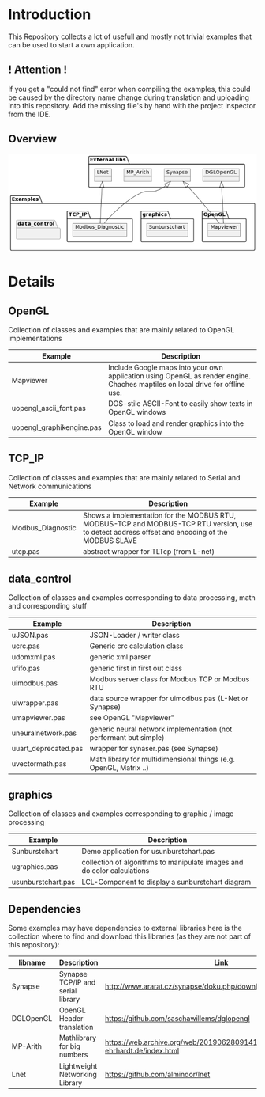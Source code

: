 # Introduction
This Repository collects a lot of usefull and mostly not trivial examples that can be used to start a own application.

## ! Attention !
If you get a "could not find" error when compiling the examples, this could be caused by the directory name change during translation and uploading into this repository. Add the missing file's by hand with the project inspector from the IDE.

## Overview
![](Overview.png)

# Details

## OpenGL

Collection of classes and examples that are mainly related to OpenGL implementations

| Example | Description |
| --- | --- |
| Mapviewer | Include Google maps into your own application using OpenGL as render engine. Chaches maptiles on local drive for offline use. |
| uopengl_ascii_font.pas | DOS-stile ASCII-Font to easily show texts in OpenGL windows |
| uopengl_graphikengine.pas | Class to load and render graphics into the OpenGL window |

## TCP_IP

Collection of classes and examples that are mainly related to Serial and Network communications

| Example | Description |
| --- | --- |
| Modbus_Diagnostic | Shows a implementation for the MODBUS RTU, MODBUS-TCP and MODBUS-TCP RTU version, use to detect address offset and encoding of the MODBUS SLAVE |
| utcp.pas | abstract wrapper for TLTcp (from L-net) |

## data_control

Collection of classes and examples corresponding to data processing, math and corresponding stuff

| Example | Description |
| --- | --- |
| uJSON.pas | JSON-Loader / writer class |
| ucrc.pas | Generic crc calculation class |
| udomxml.pas | generic xml parser |
| ufifo.pas | generic first in first out class |
| uimodbus.pas | Modbus server class for Modbus TCP or Modbus RTU |
| uiwrapper.pas | data source wrapper for uimodbus.pas (L-Net or Synapse) | 
| umapviewer.pas | see OpenGL "Mapviewer" |
| uneuralnetwork.pas | generic neural network implementation (not performant but simple) |
| uuart_deprecated.pas | wrapper for synaser.pas (see Synapse) |
| uvectormath.pas | Math library for multidimensional things (e.g. OpenGL, Matrix ..) |
## graphics

Collection of classes and examples corresponding to graphic / image processing

| Example | Description |
| --- | --- |
| Sunburstchart | Demo application for usunburstchart.pas |
| ugraphics.pas | collection of algorithms to manipulate images and do color calculations |
| usunburstchart.pas | LCL-Component to display a sunburstchart diagram |

## Dependencies
Some examples may have dependencies to external libraries here is the collection where to find and download this libraries (as they are not part of this repository):

| libname | Description | Link |
|---|---|---|
| Synapse | Synapse TCP/IP and serial library | http://www.ararat.cz/synapse/doku.php/download |
| DGLOpenGL | OpenGL Header translation | https://github.com/saschawillems/dglopengl |
| MP-Arith | Mathlibrary for big numbers | https://web.archive.org/web/20190628091417/http://www.wolfgang-ehrhardt.de/index.html |
| Lnet | Lightweight Networking Library | https://github.com/almindor/lnet |

